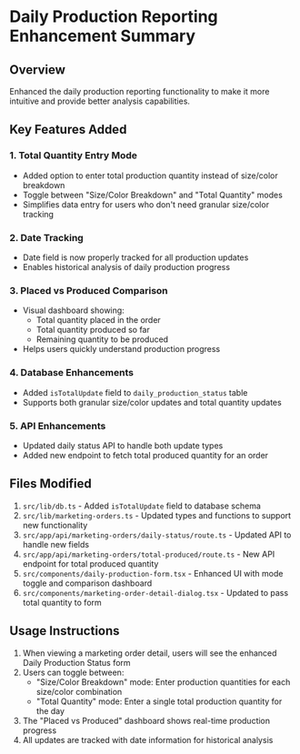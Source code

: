 # Daily Production Reporting Enhancement Summary

## Overview
Enhanced the daily production reporting functionality to make it more intuitive and provide better analysis capabilities.

## Key Features Added

### 1. Total Quantity Entry Mode
- Added option to enter total production quantity instead of size/color breakdown
- Toggle between "Size/Color Breakdown" and "Total Quantity" modes
- Simplifies data entry for users who don't need granular size/color tracking

### 2. Date Tracking
- Date field is now properly tracked for all production updates
- Enables historical analysis of daily production progress

### 3. Placed vs Produced Comparison
- Visual dashboard showing:
  - Total quantity placed in the order
  - Total quantity produced so far
  - Remaining quantity to be produced
- Helps users quickly understand production progress

### 4. Database Enhancements
- Added `isTotalUpdate` field to `daily_production_status` table
- Supports both granular size/color updates and total quantity updates

### 5. API Enhancements
- Updated daily status API to handle both update types
- Added new endpoint to fetch total produced quantity for an order

## Files Modified

1. `src/lib/db.ts` - Added `isTotalUpdate` field to database schema
2. `src/lib/marketing-orders.ts` - Updated types and functions to support new functionality
3. `src/app/api/marketing-orders/daily-status/route.ts` - Updated API to handle new fields
4. `src/app/api/marketing-orders/total-produced/route.ts` - New API endpoint for total produced quantity
5. `src/components/daily-production-form.tsx` - Enhanced UI with mode toggle and comparison dashboard
6. `src/components/marketing-order-detail-dialog.tsx` - Updated to pass total quantity to form

## Usage Instructions

1. When viewing a marketing order detail, users will see the enhanced Daily Production Status form
2. Users can toggle between:
   - "Size/Color Breakdown" mode: Enter production quantities for each size/color combination
   - "Total Quantity" mode: Enter a single total production quantity for the day
3. The "Placed vs Produced" dashboard shows real-time production progress
4. All updates are tracked with date information for historical analysis